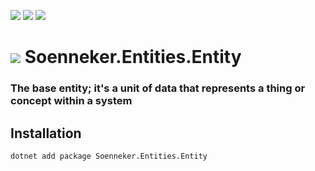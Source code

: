 [![](https://img.shields.io/nuget/v/Soenneker.Entities.Entity.svg?style=for-the-badge)](https://www.nuget.org/packages/Soenneker.Entities.Entity/)
[![](https://img.shields.io/github/actions/workflow/status/soenneker/soenneker.entities.entity/publish-package.yml?style=for-the-badge)](https://github.com/soenneker/soenneker.entities.entity/actions/workflows/publish-package.yml)
[![](https://img.shields.io/nuget/dt/Soenneker.Entities.Entity.svg?style=for-the-badge)](https://www.nuget.org/packages/Soenneker.Entities.Entity/)

# ![](https://user-images.githubusercontent.com/4441470/224455560-91ed3ee7-f510-4041-a8d2-3fc093025112.png) Soenneker.Entities.Entity
### The base entity; it's a unit of data that represents a thing or concept within a system

## Installation

```
dotnet add package Soenneker.Entities.Entity
```
